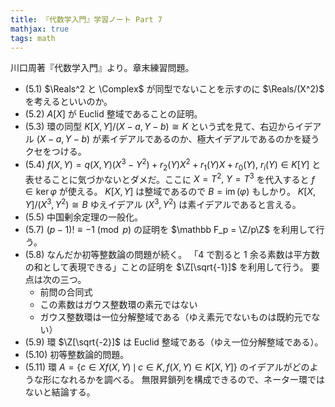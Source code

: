 ```yaml
---
title: 『代数学入門』学習ノート Part 7
mathjax: true
tags: math
---
```


川口周著『代数学入門』より。章末練習問題。

* (5.1) $\Reals^2 と \Complex$ が同型でないことを示すのに $\Reals/(X^2)$ を考えるといいのか。
* (5.2) $A[X]$ が Euclid 整域であることの証明。
* (5.3) 環の同型 $K[X, Y]/(X - a, Y - b) \cong K$ という式を見て、右辺からイデアル
  $(X - a, Y - b)$ が素イデアルであるのか、極大イデアルであるのかを疑うクセをつける。
* (5.4) $f(X, Y) = q(X, Y)(X^3 - Y^2) + r_2(Y)X^2 + r_1(Y)X + r_0(Y),\ r_i(Y) \in K[Y]$
  と表せることに気づかないとダメだ。ここに $X = T^2,\ Y = T^3$ を代入すると $f \in \ker{\varphi}$ が使える。
  $K[X, Y]$ は整域であるので $B = \operatorname{im}(\varphi)$ もしかり。
  $K[X, Y]/(X^3, Y^2) \cong B$ ゆえイデアル $(X^3, Y^2)$ は素イデアルであると言える。
* (5.5) 中国剰余定理の一般化。
* (5.7) $(p - 1)! \equiv -1 \pmod{p}$ の証明を $\mathbb F_p = \Z/p\Z$ を利用して行う。
* (5.8) なんだか初等整数論の問題が続く。
  「4 で割ると 1 余る素数は平方数の和として表現できる」ことの証明を $\Z[\sqrt{-1}]$ を利用して行う。
  要点は次の三つ。
  * 前問の合同式
  * この素数はガウス整数環の素元ではない
  * ガウス整数環は一位分解整域である（ゆえ素元でないものは既約元でない）
* (5.9) 環 $\Z[\sqrt{-2}]$ は Euclid 整域である（ゆえ一位分解整域である）。
* (5.10) 初等整数論的問題。
* (5.11) 環 $A = \lbrace c \in X f(X, Y)\,\mid\,c \in K, f(X, Y) \in K[X, Y]\rbrace$ のイデアルがどのような形になれるかを調べる。
  無限昇鎖列を構成できるので、ネーター環ではないと結論する。
